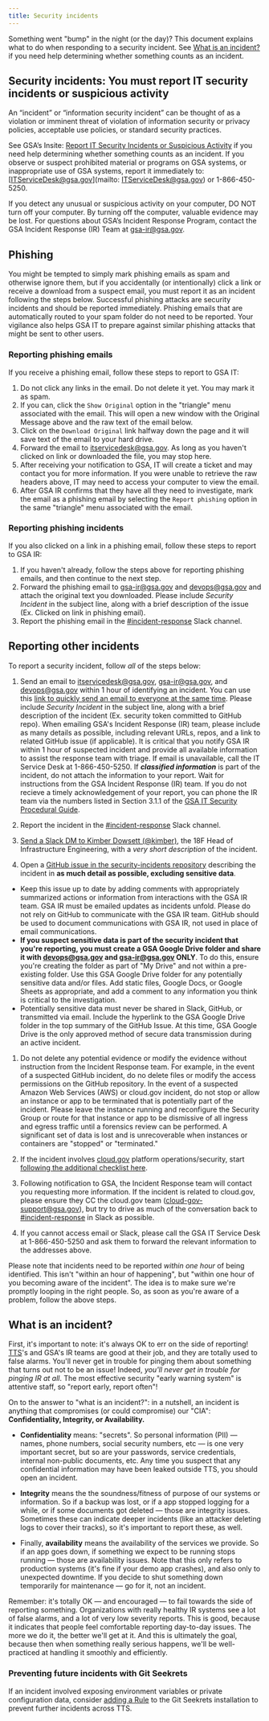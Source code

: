 ```yaml
---
title: Security incidents
---
```


Something went "bump" in the night (or the day)? This document explains what to do when responding to a security incident. See [What is an incident?](#what-is-an-incident) if you need help determining whether something counts as an incident.

## Security incidents: You must report IT security incidents or suspicious activity

An “incident” or “information security incident” can be thought of as a violation or imminent threat of violation of information security or privacy policies, acceptable use policies, or standard security practices. 

See GSA’s Insite: [Report IT Security Incidents or Suspicious Activity](https://insite.gsa.gov/portal/content/539161) if you need help determining whether something counts as an incident. If you observe or suspect prohibited material or programs on GSA systems, or inappropriate use of GSA systems, report it immediately to: [ITServiceDesk@gsa.gov](mailto: ITServiceDesk@gsa.gov) or 1-866-450-5250.  

If you detect any unusual or suspicious activity on your computer, DO NOT turn off your computer. By turning off the computer, valuable evidence may be lost. For questions about GSA’s Incident Response Program, contact the GSA Incident Response (IR) Team at [gsa-ir@gsa.gov](mailto:gsa-ir@gsa.gov).

## Phishing
You might be tempted to simply mark phishing emails as spam and otherwise ignore them, but if you accidentally (or intentionally) click a link or receive a download from a suspect email, you must report it as an incident following the steps below. Successful phishing attacks are security incidents and should be reported immediately. Phishing emails that are automatically routed to your spam folder do not need to be reported. Your vigilance also helps GSA IT to prepare against similar phishing attacks that might be sent to other users.

### Reporting phishing emails
If you receive a phishing email, follow these steps to report to GSA IT:

1. Do not click any links in the email. Do not delete it yet. You may mark it as spam.
1. If you can, click the `Show Original` option in the "triangle" menu associated with the email. This will open a new window with the Original Message above and the raw text of the email below.
1. Click on the `Download Original` link halfway down the page and it will save text of the email to your hard drive.
1. Forward the email to itservicedesk@gsa.gov. As long as you haven't clicked on link or downloaded the file, you may stop here.
1. After receiving your notification to GSA, IT will create a ticket and may contact you for more information. If you were unable to retrieve the raw headers above, IT may need to access your computer to view the email.
1. After GSA IR confirms that they have all they need to investigate, mark the email as a phishing email by selecting the `Report phishing` option in the same "triangle" menu associated with the email.

### Reporting phishing incidents
If you also clicked on a link in a phishing email, follow these steps to report to GSA IR:

1. If you haven't already, follow the steps above for reporting phishing emails, and then continue to the next step.
1. Forward the phishing email to gsa-ir@gsa.gov and devops@gsa.gov and attach the original text you downloaded. Please include *Security Incident* in the subject line, along with a brief description of the issue (Ex. Clicked on link in phishing email).
1. Report the phishing email in the [#incident-response](https://gsa-tts.slack.com/messages/incident-response) Slack channel.

## Reporting other incidents
To report a security incident, follow *all* of the steps below:

1. Send an email to itservicedesk@gsa.gov, gsa-ir@gsa.gov, and devops@gsa.gov within 1 hour of identifying an incident. You can use this
 <a href="mailto:itservicedesk@gsa.gov?subject=Incident:&cc=gsa-ir@gsa.gov;devops@gsa.gov">link to quickly send an email to everyone at the same time</a>. Please include *Security Incident* in the subject line, along with a brief description of the incident (Ex. security token committed to GitHub repo). When emailing GSA's Incident Response (IR) team, please include as many details as possible, including relevant URLs, repos, and a link to related GitHub issue (if applicable). It is critical that you notify GSA IR within 1 hour of suspected incident and provide all available information to assist the response team with triage. If email is unavailable, call the IT Service Desk at 1-866-450-5250. If **_classified information_** is part of the incident, do not attach the information to your report. Wait for instructions from the GSA Incident Response (IR) team. If you do not recieve a timely acknowledgement of your report, you can phone the IR team via the numbers listed in Section 3.1.1 of the [GSA IT Security Procedural Guide](https://insite.gsa.gov/portal/getMediaData?mediaId=558637).

1. Report the incident in the [#incident-response](https://gsa-tts.slack.com/messages/incident-response) Slack channel.

1. [Send a Slack DM to Kimber Dowsett (@kimber)](https://gsa-tts.slack.com/messages/@kimber/), the 18F Head of Infrastructure Engineering, with a _very short description_ of the incident.

1. Open a [GitHub issue in the security-incidents repository](https://github.com/18F/security-incidents/issues/new) describing the incident in **as much detail as possible, excluding sensitive data**.
  * Keep this issue up to date by adding comments with appropriately summarized actions or information from interactions with the GSA IR team. GSA IR must be emailed updates as incidents unfold. Please do not rely on GitHub to communicate with the GSA IR team. GitHub should be used to document communications with GSA IR, not used in place of email communications.
  * **If you suspect sensitive data is part of the security incident that you're reporting, you must create a GSA Google Drive folder and share it with devops@gsa.gov and gsa-ir@gsa.gov ONLY**. To do this, ensure you're creating the folder as part of "My Drive" and not within a pre-existing folder. Use this GSA Google Drive folder for any potentially sensitive data and/or files. Add static files, Google Docs, or Google Sheets as appropriate, and add a comment to any information you think is critical to the investigation.
  * Potentially sensitive data must never be shared in Slack, GitHub, or transmitted via email. Include the hyperlink to the GSA Google Drive folder in the top summary of the GitHub Issue. At this time, GSA Google Drive is the only approved method of secure data transmission during an active incident.

1. Do not delete any potential evidence or modify the evidence without instruction from the Incident Response team. For example, in the event of a suspected GitHub incident, do no delete files or modify the access permissions on the GitHub repository. In the event of a suspected Amazon Web Services (AWS) or cloud.gov incident, do not stop or allow an instance or app to be terminated that is potentially part of the incident. Please leave the instance running and reconfigure the Security Group or route for that instance or app to be dismissive of all ingress and egress traffic until a forensics review can be performed. A significant set of data is lost and is unrecoverable when instances or containers are "stopped" or "terminated."

1. If the incident involves [cloud.gov](https://cloud.gov/) platform operations/security, start [following the additional checklist here](https://cloud.gov/docs/ops/security-ir-checklist/).

1. Following notification to GSA, the Incident Response team will contact you requesting more information. If the incident is related to cloud.gov, please ensure they CC the cloud.gov team (cloud-gov-support@gsa.gov), but try to drive as much of the conversation back to [#incident-response](https://gsa-tts.slack.com/messages/incident-response) in Slack as possible.

1. If you cannot access email or Slack, please call the GSA IT Service Desk at 1-866-450-5250 and ask them to forward the relevant information to the addresses above. 

Please note that incidents need to be reported *within one hour* of being identified. This isn't "within an hour of happening", but "within one hour of you becoming aware of the incident". The idea is to make sure we're promptly looping in the right people. So, as soon as you're aware of a problem, follow the above steps.

## What is an incident?

First, it's important to note: it's always OK to err on the side of reporting! [TTS](http://www.gsa.gov/portal/category/25729)'s and GSA's IR teams are good at their job, and they are totally used to false alarms. You'll never get in trouble for pinging them about something that turns out not to be an issue! Indeed, *you'll never get in trouble for pinging IR at all*. The most effective security "early warning system" is attentive staff, so "report early, report often"!

On to the answer to "what is an incident?": in a nutshell, an incident is anything that compromises (or could compromise) our "CIA": **Confidentiality, Integrity, or Availability.**

- **Confidentiality** means: "secrets". So personal information (PII) — names, phone numbers, social security numbers, etc — is one very important secret, but so are your passwords, service credentials, internal non-public documents, etc. Any time you suspect that any confidential information may have been leaked outside TTS, you should open an incident.

- **Integrity** means the the soundness/fitness of purpose of our systems or information. So if a backup was lost, or if a app stopped logging for a while, or if some documents got deleted — those are integrity issues. Sometimes these can indicate deeper incidents (like an attacker deleting logs to cover their tracks), so it's important to report these, as well.

- Finally, **availability** means the availability of the services we provide. So if an app goes down, if something we expect to be running stops running — those are availability issues. Note that this only refers to production systems (it's fine if your demo app crashes), and also only to unexpected downtime. If you decide to shut something down temporarily for maintenance — go for it, not an incident.

Remember: it's totally OK — and encouraged — to fail towards the side of reporting something. Organizations with really healthy IR systems see a lot of false alarms, and a lot of very low severity reports. This is good, because it indicates that people feel comfortable reporting day-to-day issues. The more we do it, the better we'll get at it. And this is ultimately the goal, because then when something really serious happens, we'll be well-practiced at handling it smoothly and efficiently.

### Preventing future incidents with Git Seekrets

If an incident involved exposing environment variables or private configuration
data, consider [adding a Rule](https://github.com/18F/laptop#git-seekret) to the
Git Seekrets installation to prevent further incidents across TTS.
